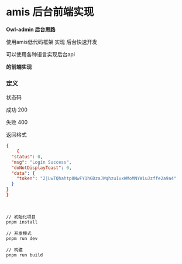 # amis 后台前端实现

**Owl-admin 后台思路**

使用amis低代码框架 实现 后台快速开发

可以使用各种语言实现后台api

**的前端实现**

### 定义

状态码

成功 200

失败 400

返回格式

```json
{
	{
  "status": 0,
  "msg": "Login Success",
  "doNotDisplayToast": 0,
  "data": {
    "token": "2|LwTQhahtp8NwFY1hGDzaJWqhzuIvxWMoMNYWiuJzffe2a9a4"
  }
}
}
```


```


// 初始化项目
pnpm install

// 开发模式
pnpm run dev

// 构建
pnpm run build
```
